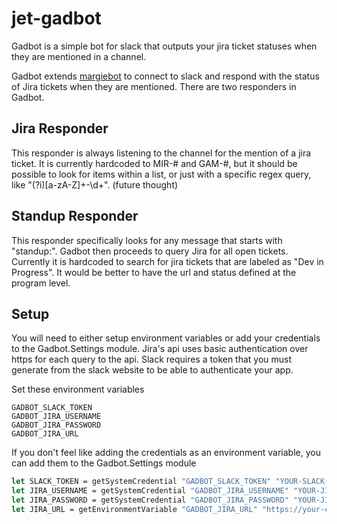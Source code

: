# jet-gadbot
Gadbot is a simple bot for slack that outputs your jira ticket statuses when they are mentioned in a channel.

Gadbot extends [margiebot](https://github.com/jammerware/margiebot) to connect to slack and respond with the status of Jira tickets
when they are mentioned. There are two responders in Gadbot.

## Jira Responder
This responder is always listening to the channel for the mention of a jira ticket. It is currently hardcoded to MIR-# and GAM-#, but it
should be possible to look for items within a list, or just with a specific regex query, like "(?i)[a-zA-Z]+-\d+". (future thought)

## Standup Responder
This responder specifically looks for any message that starts with "standup:". Gadbot then proceeds to query Jira for all open tickets.
Currently it is hardcoded to search for jira tickets that are labeled as "Dev in Progress". It would be better to have the url and
status defined at the program level.

## Setup

You will need to either setup environment variables or add your credentials to the Gadbot.Settings module. Jira's api uses basic 
authentication over https for each query to the api. Slack requires a token that you must generate from the slack website to be able
to authenticate your app. 

Set these environment variables
```
GADBOT_SLACK_TOKEN
GADBOT_JIRA_USERNAME
GADBOT_JIRA_PASSWORD
GADBOT_JIRA_URL
```
If you don't feel like adding the credentials as an environment variable, you can add them to the Gadbot.Settings module
```fsharp
let SLACK_TOKEN = getSystemCredential "GADBOT_SLACK_TOKEN" "YOUR-SLACK-TOKEN"
let JIRA_USERNAME = getSystemCredential "GADBOT_JIRA_USERNAME" "YOUR-JIRA-USERNAME"
let JIRA_PASSWORD = getSystemCredential "GADBOT_JIRA_PASSWORD" "YOUR-JIRA-PASSWORD"
let JIRA_URL = getEnvironmentVariable "GADBOT_JIRA_URL" "https://your-company.atlassian.net"
```
